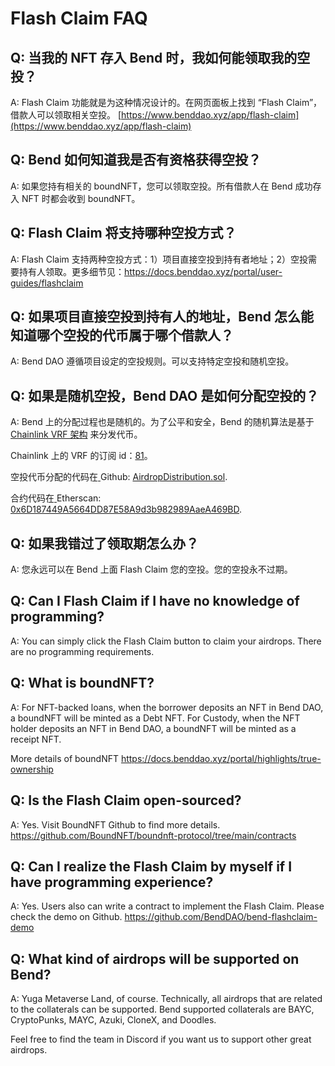 # Flash Claim FAQ

## Q: 当我的 NFT 存入 Bend 时，我如何能领取我的空投？&#x20;

A: Flash Claim 功能就是为这种情况设计的。在网页面板上找到 “Flash Claim”，借款人可以领取相关空投。 [https://www.benddao.xyz/app/flash-claim](https://www.benddao.xyz/app/flash-claim)

## Q: Bend 如何知道我是否有资格获得空投？&#x20;

A: 如果您持有相关的 boundNFT，您可以领取空投。所有借款人在 Bend 成功存入 NFT 时都会收到 boundNFT。

## Q: Flash Claim 将支持哪种空投方式？&#x20;

A: Flash Claim 支持两种空投方式：1）项目直接空投到持有者地址；2）空投需要持有人领取。更多细节见：https://docs.benddao.xyz/portal/user-guides/flashclaim

## Q: 如果项目直接空投到持有人的地址，Bend 怎么能知道哪个空投的代币属于哪个借款人？&#x20;

A: Bend DAO 遵循项目设定的空投规则。可以支持特定空投和随机空投。

## Q: 如果是随机空投，Bend DAO 是如何分配空投的？&#x20;

A: Bend 上的分配过程也是随机的。为了公平和安全，Bend 的随机算法是基于 [Chainlink VRF 架构](https://vrf.chain.link/mainnet) 来分发代币。&#x20;

Chainlink 上的 VRF 的订阅 id：[81](https://vrf.chain.link/mainnet/81)。

空投代币分配的代码在[ ](https://github.com/BoundNFT/boundnft-protocol/blob/main/contracts/misc/AirdropDistribution.sol)Github: [AirdropDistribution.sol](https://github.com/BoundNFT/boundnft-protocol/blob/main/contracts/misc/AirdropDistribution.sol).&#x20;

合约代码在[ ](https://etherscan.io/address/0x6D187449A5664DD87E58A9d3b982989AaeA469BD)Etherscan: [0x6D187449A5664DD87E58A9d3b982989AaeA469BD](https://etherscan.io/address/0x6D187449A5664DD87E58A9d3b982989AaeA469BD).

## Q: 如果我错过了领取期怎么办？&#x20;

A: 您永远可以在 Bend 上面 Flash Claim 您的空投。您的空投永不过期。

## Q: Can I Flash Claim if I have no knowledge of programming?&#x20;

A: You can simply click the Flash Claim button to claim your airdrops. There are no programming requirements.

## Q: What is boundNFT?&#x20;

A: For NFT-backed loans, when the borrower deposits an NFT in Bend DAO, a boundNFT will be minted as a Debt NFT. For Custody, when the NFT holder deposits an NFT in Bend DAO, a boundNFT will be minted as a receipt NFT.&#x20;

More details of boundNFT https://docs.benddao.xyz/portal/highlights/true-ownership

## Q: Is the Flash Claim open-sourced?&#x20;

A: Yes. Visit BoundNFT Github to find more details. https://github.com/BoundNFT/boundnft-protocol/tree/main/contracts

## Q: Can I realize the Flash Claim by myself if I have programming experience?&#x20;

A: Yes. Users also can write a contract to implement the Flash Claim. Please check the demo on Github. https://github.com/BendDAO/bend-flashclaim-demo

## Q: What kind of airdrops will be supported on Bend?&#x20;

A: Yuga Metaverse Land, of course. Technically, all airdrops that are related to the collaterals can be supported. Bend supported collaterals are BAYC, CryptoPunks, MAYC, Azuki, CloneX, and Doodles.

Feel free to find the team in Discord if you want us to support other great airdrops.
